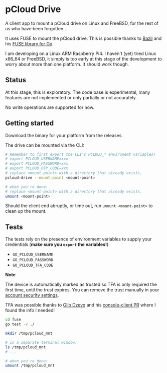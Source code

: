 # pCloud Drive

A client app to mount a pCloud drive on Linux and FreeBSD, for the rest of us who have been forgotten...

It uses FUSE to mount the pCloud drive. This is possible thanks to [Bazil](https://github.com/bazil) and his [FUSE library for Go](https://github.com/bazil/fuse).

I am developing on a Linux ARM Raspberry Pi4. I haven't (yet) tried Linux x86_64 or FreeBSD, it simply is too early at this stage of the development to worry about more than one platform. It should work though.

## Status

At this stage, this is exploratory. The code base is experimental, many features are not implemented or only partially or not accurately.

No write operations are supported for now.

## Getting started

Download the binary for your platform from the releases.

The drive can be mounted via the CLI:

```bash
# Remember to first export the CLI's PCLOUD_* environemt variables!
# export PCLOUD_USERNAME=xxx
# export PCLOUD_PASSWORD=xxx
# export PCLOUD_OTP_CODE=xxx
# replace <mount-point> with a directory that already exists.
pcloud-drive --mount-point <mount-point>

# when you're done:
# replace <mount-point> with a directory that already exists.
umount <mount-point>
```

Should the client end abruptly, or time out, run `umount <mount-point>` to clean up the mount.

## Tests

The tests rely on the presence of environment variables to supply your credentials (**make sure you `export` the variables!**):
- `GO_PCLOUD_USERNAME`
- `GO_PCLOUD_PASSWORD`
- `GO_PCLOUD_TFA_CODE`

**Note**

The device is automatically marked as trusted so TFA is only required the first time, until the trust expires. You can remove the trust manually in your [account security settings](https://my.pcloud.com/#page=settings&settings=tab-security).

TFA was possible thanks to [Glib Dzevo](https://github.com/gdzevo) and his [console-client PR](https://github.com/pcloudcom/console-client/pull/94) where I found the info I needed!

```bash
cd fuse
go test -v ./

mkdir /tmp/pcloud_mnt

# in a separate terminal window:
ls /tmp/pcloud_mnt
# ...

# when you're done:
umount /tmp/pcloud_mnt
```
